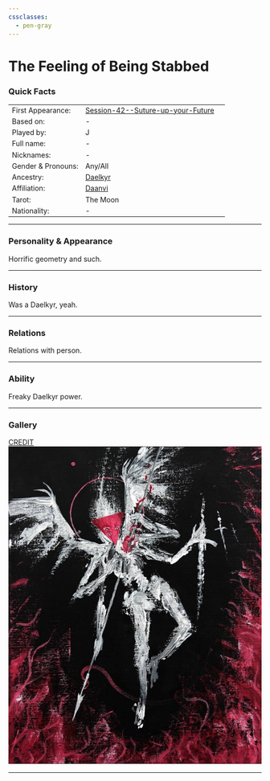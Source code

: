 ```yaml
---
cssclasses:
  - pen-gray
---
```

# The Feeling of Being Stabbed
### Quick Facts

|                    |                                                                                                             |     |
| ------------------ | ----------------------------------------------------------------------------------------------------------- | --- |
| First Appearance:  | [Session-42--Suture-up-your-Future](../-Session-Notes/Session-42--Suture-up-your-Future.md) |     |
| Based on:          | -                                                                                                           |     |
| Played by:         | J                                                                                                           |     |
| Full name:         | -                                                                                                           |     |
| Nicknames:         | -                                                                                                           |     |
| Gender & Pronouns: | Any/All                                                                                                     |     |
| Ancestry:          | [Daelkyr](../-Groups/Daelkyr.md)                                                                                    |     |
| Affiliation:       | [Daanvi](../-Locations--Planes/Daanvi.md)                                                                                      |     |
| Tarot:             | The Moon                                                                                                    |     |
| Nationality:       | -                                                                                                           |     |
***
### Personality & Appearance
Horrific geometry and such.

***
### History
Was a Daelkyr, yeah.

***
### Relations
Relations with person.

***
### Ability
Freaky Daelkyr power.

***
### Gallery

[CREDIT](https://ar.pinterest.com/pin/914230793100240090/)
![FBS1](-images/FBS1.png)
***
